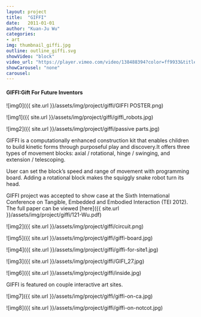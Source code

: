 ```yaml
---
layout: project
title:  "GIFFI"
date:   2011-01-01
author: "Kuan-Ju Wu"
categories:
- art
img: thumbnail_giffi.jpg
outline: outline_giffi.svg
showVideo: "block"
video_url: "https://player.vimeo.com/video/138488394?color=ff9933&title=0&byline=0&portrait=0"
showCarousel: "none"
carousel:
---
```

#### GIFFI:Gift For Future Inventors ####

![img0]({{ site.url }}/assets/img/project/giffi/GIFFI POSTER.png)

![img1]({{ site.url }}/assets/img/project/giffi/giffi_robots.jpg)

![img2]({{ site.url }}/assets/img/project/giffi/passive parts.jpg)


GIFFI is a computationally enhanced construction kit that enables children to build kinetic forms through purposeful play and discovery.It offers three types of movement blocks: axial / rotational, hinge / swinging, and extension / telescoping.

User can set the block’s speed and range of movement with programming board. Adding a rotational block makes the squiggly snake robot turn its head.

GIFFI project was accepted to show case at the Sixth International Conference on Tangible, Embedded and Embodied Interaction (TEI 2012). The full paper can be viewed [here]({{ site.url }}/assets/img/project/giffi/121-Wu.pdf)


![img2]({{ site.url }}/assets/img/project/giffi/circuit.png)

![img5]({{ site.url }}/assets/img/project/giffi/giffi-board.jpg)

![img4]({{ site.url }}/assets/img/project/giffi/giffi-for-site1.jpg)

![img3]({{ site.url }}/assets/img/project/giffi/GIFI_27.jpg)

![img6]({{ site.url }}/assets/img/project/giffi/inside.jpg)

GIFFI is featured on couple interactive art sites.

![img7]({{ site.url }}/assets/img/project/giffi/giffi-on-ca.jpg)

![img8]({{ site.url }}/assets/img/project/giffi/giffi-on-notcot.jpg)
